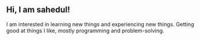 ## Hi, I am sahedul! 

I am interested in learning new things and experiencing new things. Getting good at things I like, mostly programming and problem-solving.


